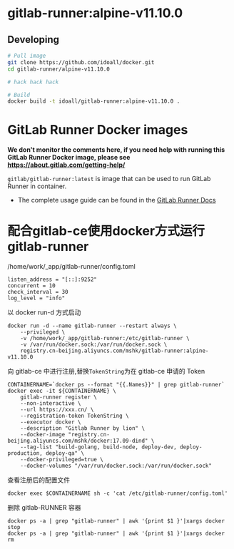 gitlab-runner:alpine-v11.10.0
=============

## Developing

```bash
# Pull image
git clone https://github.com/idoall/docker.git
cd gitlab-runner/alpine-v11.10.0

# hack hack hack

# Build
docker build -t idoall/gitlab-runner:alpine-v11.10.0 .


```


# GitLab Runner Docker images

**We don't monitor the comments here, if you need help with running this GitLab Runner Docker image, please see https://about.gitlab.com/getting-help/**

`gitlab/gitlab-runner:latest` is image that can be used to run GitLab Runner in container.

- The complete usage guide can be found in the [GitLab Runner Docs](https://docs.gitlab.com/runner/install/docker.html)



# 配合gitlab-ce使用docker方式运行gitlab-runner

/home/work/_app/gitlab-runner/config.toml
```
listen_address = "[::]:9252"
concurrent = 10
check_interval = 30
log_level = "info"
```

以 docker run-d 方式启动
```
docker run -d --name gitlab-runner --restart always \
    --privileged \
    -v /home/work/_app/gitlab-runner:/etc/gitlab-runner \
    -v /var/run/docker.sock:/var/run/docker.sock \
    registry.cn-beijing.aliyuncs.com/mshk/gitlab-runner:alpine-v11.10.0
```

向 gitlab-ce 中进行注册,替换`TokenString`为在 gitlab-ce 申请的 Token
```
CONTAINERNAME=`docker ps --format "{{.Names}}" | grep gitlab-runner`
docker exec -it ${CONTAINERNAME} \
    gitlab-runner register \
    --non-interactive \
    --url https://xxx.cn/ \
    --registration-token TokenString \
    --executor docker \
    --description "Gitlab Runner by lion" \
    --docker-image "registry.cn-beijing.aliyuncs.com/mshk/docker:17.09-dind" \
    --tag-list "build-golang, build-node, deploy-dev, deploy-production, deploy-qa" \
    --docker-privileged=true \
    --docker-volumes "/var/run/docker.sock:/var/run/docker.sock"
```

查看注册后的配置文件
```
docker exec $CONTAINERNAME sh -c 'cat /etc/gitlab-runner/config.toml'
```

删除 gitlab-RUNNER 容器
```
docker ps -a | grep "gitlab-runner" | awk '{print $1 }'|xargs docker stop
docker ps -a | grep "gitlab-runner" | awk '{print $1 }'|xargs docker rm
```
